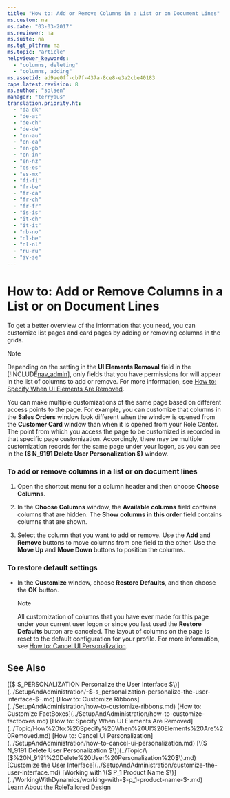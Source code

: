 ```yaml
---
title: "How to: Add or Remove Columns in a List or on Document Lines"
ms.custom: na
ms.date: "03-03-2017"
ms.reviewer: na
ms.suite: na
ms.tgt_pltfrm: na
ms.topic: "article"
helpviewer_keywords: 
  - "columns, deleting"
  - "columns, adding"
ms.assetid: ad9ae0ff-cb7f-437a-8ce8-e3a2cbe40183
caps.latest.revision: 8
ms.author: "solsen"
manager: "terryaus"
translation.priority.ht: 
  - "da-dk"
  - "de-at"
  - "de-ch"
  - "de-de"
  - "en-au"
  - "en-ca"
  - "en-gb"
  - "en-in"
  - "en-nz"
  - "es-es"
  - "es-mx"
  - "fi-fi"
  - "fr-be"
  - "fr-ca"
  - "fr-ch"
  - "fr-fr"
  - "is-is"
  - "it-ch"
  - "it-it"
  - "nb-no"
  - "nl-be"
  - "nl-nl"
  - "ru-ru"
  - "sv-se"
---
```

# How to: Add or Remove Columns in a List or on Document Lines
To get a better overview of the information that you need, you can customize list pages and card pages by adding or removing columns in the grids.  
  
> [!NOTE]  
>  Depending on the setting in the **UI Elements Removal** field in the [!INCLUDE[nav_admin](../BusinessFunctionality/LoggingAndTrackingEmailInteractions/includes/nav_admin_md.md)], only fields that you have permissions for will appear in the list of columns to add or remove. For more information, see [How to: Specify When UI Elements Are Removed](../Topic/How%20to:%20Specify%20When%20UI%20Elements%20Are%20Removed.md).  
  
 You can make multiple customizations of the same page based on different access points to the page. For example, you can customize that columns in the **Sales Orders** window look different when the window is opened from the **Customer Card** window than when it is opened from your Role Center. The point from which you access the page to be customized is recorded in that specific page customization. Accordingly, there may be multiple customization records for the same page under your logon, as you can see in the **\($ N\_9191 Delete User Personalization $\)** window.  
  
### To add or remove columns in a list or on document lines  
  
1.  Open the shortcut menu for a column header and then choose **Choose Columns**.  
  
2.  In the **Choose Columns** window, the **Available columns** field contains columns that are hidden. The **Show columns in this order** field contains columns that are shown.  
  
3.  Select the column that you want to add or remove. Use the **Add** and **Remove** buttons to move columns from one field to the other. Use the **Move Up** and **Move Down** buttons to position the columns.  
  
### To restore default settings  
  
-   In the **Customize** window, choose **Restore Defaults**, and then choose the **OK** button.  
  
    > [!NOTE]  
    >  All customization of columns that you have ever made for this page under your current user logon or since you last used the **Restore Defaults** button are canceled. The layout of columns on the page is reset to the default configuration for your profile. For more information, see [How to: Cancel UI Personalization](../SetupAndAdministration/how-to-cancel-ui-personalization.md).  
  
## See Also  
 [\($ S\_PERSONALIZATION Personalize the User Interface $\)](../SetupAndAdministration/-$-s_personalization-personalize-the-user-interface-$-.md)   
 [How to: Customize Ribbons](../SetupAndAdministration/how-to-customize-ribbons.md)   
 [How to: Customize FactBoxes](../SetupAndAdministration/how-to-customize-factboxes.md)   
 [How to: Specify When UI Elements Are Removed](../Topic/How%20to:%20Specify%20When%20UI%20Elements%20Are%20Removed.md)   
 [How to: Cancel UI Personalization](../SetupAndAdministration/how-to-cancel-ui-personalization.md)   
 [\($ N\_9191 Delete User Personalization $\)](../Topic/\($%20N_9191%20Delete%20User%20Personalization%20$\).md)   
 [Customize the User Interface](../SetupAndAdministration/customize-the-user-interface.md)   
 [Working with \($ P\_1 Product Name $\)](../WorkingWithDynamics/working-with-$-p_1-product-name-$-.md)   
 [Learn About the RoleTailored Design](../GettingStarted/learn-about-the-roletailored-design.md)